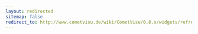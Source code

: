```yaml
---
layout: redirected
sitemap: false
redirect_to: http://www.cometvisu.de/wiki/CometVisu/0.8.x/widgets/refresh/de/
---
```


